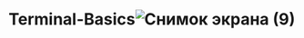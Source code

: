 # Terminal-Basics![Снимок экрана (9)](https://user-images.githubusercontent.com/90438795/169927041-f703e572-2ba8-4f7b-b981-822abdfda7a9.png)
